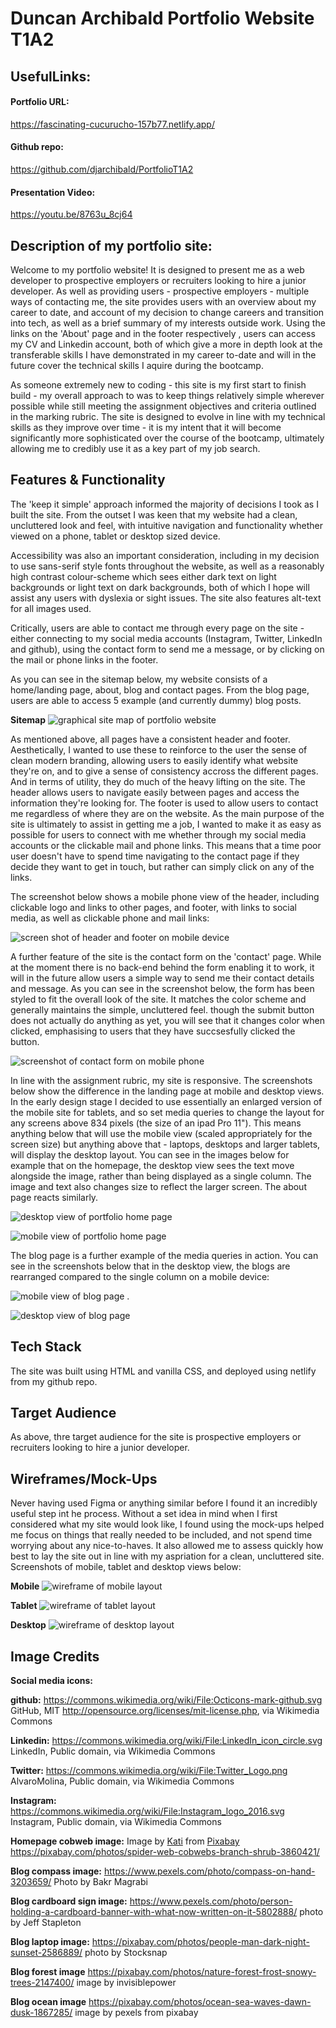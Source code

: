 # Duncan Archibald Portfolio Website T1A2
## UsefulLinks:
#### Portfolio URL:
https://fascinating-cucurucho-157b77.netlify.app/

#### Github repo:
https://github.com/djarchibald/PortfolioT1A2

#### Presentation Video:
https://youtu.be/8763u_8cj64

## Description of my portfolio site:
Welcome to my portfolio website! It is designed to present me as a web developer to prospective employers or recruiters looking to hire a junior developer. As well as providing users  - prospective employers - multiple ways of contacting me, the site provides users with an overview about my career to date, and account of my decision to change careers and transition into tech, as well as a brief summary of my interests outside work.  Using the links on the 'About' page and in the footer respectively , users can access my CV and Linkedin account, both of which give a more in depth look at the transferable skills I have demonstrated in my career to-date and will in the future cover the technical skills I aquire during the bootcamp.  

As someone extremely new to coding - this site is my first start to finish build -  my overall approach to was to keep things relatively simple wherever possible while still meeting the assignment objectives and criteria outlined in the marking rubric. The site is designed to evolve in line with my technical skills as they improve over time - it is my intent that it will become significantly more sophisticated over the course of the bootcamp, ultimately allowing me to credibly use it as a key part of my job search.

## Features & Functionality

The 'keep it simple' approach informed the majority of decisions I took as I built the site. From the outset I was keen that my website had a clean, uncluttered look and feel, with intuitive navigation and functionality whether viewed on a phone, tablet or desktop sized device. 

Accessibility was also an important consideration, including in my decision to use sans-serif style fonts throughout the website, as well as a reasonably high contrast colour-scheme which sees either dark text on light backgrounds or light text on dark backgrounds, both of which I hope will assist any users with dyslexia or sight issues. The site also features alt-text for all images used. 

Critically, users are able to contact me through every page on the site - either connecting to my social media accounts (Instagram, Twitter, LinkedIn and github), using the contact form to send me a message, or by clicking on the mail or phone links in the footer.  

As you can see in the sitemap below, my website consists of a home/landing page, about, blog and contact pages. From the blog page, users are able to access 5 example (and currently dummy) blog posts.

**Sitemap**
![graphical site map of portfolio website](images/sitemap.png)

As mentioned above, all pages have a consistent header and footer. Aesthetically, I wanted to use these to reinforce to the user the sense of clean modern branding, allowing users to easily identify what website they're on, and to give a sense of consistency accross the different pages. And in terms of utility, they do much of the heavy lifting on the site.  The header allows users to navigate easily between pages and access the information they're looking for. The footer is used to allow users to contact me regardless of where they are on the website. As the main purpose of the site is ultimately to assist in getting me a job, I wanted to make it as easy as possible for users to connect with me whether through my social media accounts or the clickable mail and phone links. This means that a time poor user doesn't have to spend time navigating to the contact page if they decide they want to get in touch, but rather can simply click on any of the links.

The screenshot below shows a mobile phone view of the header, including clickable logo and links to other pages, and footer, with links to social media, as well as clickable phone and mail links:

![screen shot of header and footer on mobile device](images/Header%20&%20Footer.jpeg)

A further feature of the site is the contact form on the 'contact' page.  While at the moment there is no back-end behind the form enabling it to work, it will in the future allow users a simple way to send me their contact details and message. As you can see in the screenshot below, the form has been styled to fit the overall look of the site. It matches the color scheme and generally maintains the simple, uncluttered feel. though the submit button does not actually do anything as yet, you will see that it changes color when clicked, emphasising to users that they have succsesfully clicked the button.

![screenshot of contact form on mobile phone](images/contact%20form.jpeg)

In line with the assignment rubric, my site is responsive. The screenshots below show the difference in the landing page at mobile and desktop views. In the early design stage I decided to use essentially an enlarged version of the mobile site for tablets, and so set media queries to change the layout for any screens above 834 pixels (the size of an ipad Pro 11"). This means anything below that will use the mobile view (scaled appropriately for the screen size) but anything above that - laptops, desktops and larger tablets, will display the desktop layout. You can see in the images below for example that on the homepage, the desktop view sees the text move alongside the image, rather than being displayed as a single column. The image and text also changes size to reflect the larger screen. The about page reacts similarly.

![desktop view of portfolio home page](images/desktop%20view.png)

![mobile view of portfolio home page](images/mobile%20view.jpeg)

The blog page is a further example of the media queries in action. You can see in the screenshots below that in the desktop view, the blogs are rearranged compared to the single column on a mobile device:

![mobile view of blog page](images/blog%20mobile.jpeg) . 


![desktop view of blog page](images/blog%20-%20desktop.jpeg)
## Tech Stack
The site was built using HTML and vanilla CSS, and deployed using netlify from my github repo.

## Target Audience
As above, thre target audience for the site is prospective employers or recruiters looking to hire a junior developer.

## Wireframes/Mock-Ups
Never having used Figma or anything similar before I found it an incredibly useful step int he process. Without a set idea in mind when I first considered what my site would look like, I found using the mock-ups helped me focus on things that really needed to be included, and not spend time worrying about any nice-to-haves. It also allowed me to assess quickly how best to lay the site out in line with my aspriation for a clean, uncluttered site. Screenshots of mobile, tablet and desktop views below:  

**Mobile**
![wireframe of mobile layout](images/mobile%20wireframe.png) 

**Tablet**
![wireframe of tablet layout](images/tablet%20wireframe.png) 

**Desktop**
![wireframe of desktop layout](images/desktop%20wireframe.png)

## Image Credits

**Social media icons:**

**github:** https://commons.wikimedia.org/wiki/File:Octicons-mark-github.svg GitHub, MIT <http://opensource.org/licenses/mit-license.php>, via Wikimedia Commons

**Linkedin:** https://commons.wikimedia.org/wiki/File:LinkedIn_icon_circle.svg LinkedIn, Public domain, via Wikimedia Commons

**Twitter:** https://commons.wikimedia.org/wiki/File:Twitter_Logo.png AlvaroMolina, Public domain, via Wikimedia Commons

**Instagram:** https://commons.wikimedia.org/wiki/File:Instagram_logo_2016.svg Instagram, Public domain, via Wikimedia Commons

**Homepage cobweb image:** Image by <a href="https://pixabay.com/users/tantetati-77004/?utm_source=link-attribution&amp;utm_medium=referral&amp;utm_campaign=image&amp;utm_content=3860421">Kati</a> from <a href="https://pixabay.com//?utm_source=link-attribution&amp;utm_medium=referral&amp;utm_campaign=image&amp;utm_content=3860421">Pixabay</a>
https://pixabay.com/photos/spider-web-cobwebs-branch-shrub-3860421/


**Blog compass image:** 
https://www.pexels.com/photo/compass-on-hand-3203659/ Photo by Bakr Magrabi

**Blog cardboard sign image:**
https://www.pexels.com/photo/person-holding-a-cardboard-banner-with-what-now-written-on-it-5802888/ photo by Jeff Stapleton

**Blog laptop image:**
https://pixabay.com/photos/people-man-dark-night-sunset-2586889/ photo by Stocksnap

**Blog forest image**
https://pixabay.com/photos/nature-forest-frost-snowy-trees-2147400/ image by invisiblepower

**Blog ocean image**
https://pixabay.com/photos/ocean-sea-waves-dawn-dusk-1867285/ image by pexels from pixabay
